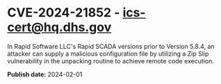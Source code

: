 # CVE-2024-21852 - ics-cert@hq.dhs.gov

In Rapid Software LLC's Rapid SCADA versions prior to Version 5.8.4, an attacker can supply a malicious configuration file by utilizing a Zip Slip vulnerability in the unpacking routine to achieve remote code execution.


**Publish date:** 2024-02-01
